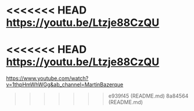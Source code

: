 <<<<<<< HEAD
https://youtu.be/Ltzje88CzQU
=======
<<<<<<< HEAD
https://youtu.be/Ltzje88CzQU
=======
https://www.youtube.com/watch?v=1thpHmWhWGg&ab_channel=MartinBazerque
>>>>>>> e939f45 (README.md)
>>>>>>> 8a84564 (README.md)
